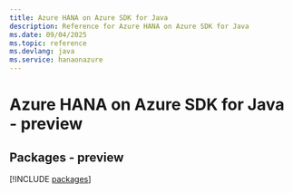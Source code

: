 ```yaml
---
title: Azure HANA on Azure SDK for Java
description: Reference for Azure HANA on Azure SDK for Java
ms.date: 09/04/2025
ms.topic: reference
ms.devlang: java
ms.service: hanaonazure
---
```

# Azure HANA on Azure SDK for Java - preview
## Packages - preview
[!INCLUDE [packages](hana-on-azure-index.md)]